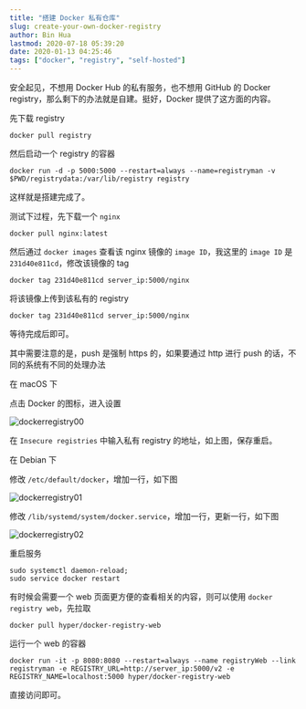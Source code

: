 ```yaml
---
title: "搭建 Docker 私有仓库"
slug: create-your-own-docker-registry
author: Bin Hua
lastmod: 2020-07-18 05:39:20
date: 2020-01-13 04:25:46
tags: ["docker", "registry", "self-hosted"]
---
```


安全起见，不想用 Docker Hub 的私有服务，也不想用 GitHub 的 Docker registry，那么剩下的办法就是自建。挺好，Docker 提供了这方面的内容。

先下载 registry

```
docker pull registry
```

然后启动一个 registry 的容器

```
docker run -d -p 5000:5000 --restart=always --name=registryman -v $PWD/registrydata:/var/lib/registry registry
```

这样就是搭建完成了。

测试下过程，先下载一个 `nginx`

```
docker pull nginx:latest
```

然后通过 `docker images` 查看该 nginx 镜像的 `image ID`，我这里的 `image ID` 是 `231d40e811cd`，修改该镜像的 tag

```
docker tag 231d40e811cd server_ip:5000/nginx
```

将该镜像上传到该私有的 registry

```
docker tag 231d40e811cd server_ip:5000/nginx
```

等待完成后即可。

其中需要注意的是，push 是强制 https 的，如果要通过 http 进行 push 的话，不同的系统有不同的处理办法

在 macOS 下

点击 Docker 的图标，进入设置

![dockerregistry00](/imgs/create-your-own-docker-registry-00.png)

在 `Insecure registries` 中输入私有 registry 的地址，如上图，保存重启。

在 Debian 下

修改 `/etc/default/docker`，增加一行，如下图

![dockerregistry01](/imgs/create-your-own-docker-registry-01.png)

修改 `/lib/systemd/system/docker.service`，增加一行，更新一行，如下图

![dockerregistry02](/imgs/create-your-own-docker-registry-02.png)

重启服务

```
sudo systemctl daemon-reload;
sudo service docker restart
```

有时候会需要一个 web 页面更方便的查看相关的内容，则可以使用 `docker registry web`，先拉取

```
docker pull hyper/docker-registry-web
```

运行一个 web 的容器

```
docker run -it -p 8080:8080 --restart=always --name registryWeb --link registryman -e REGISTRY_URL=http://server_ip:5000/v2 -e REGISTRY_NAME=localhost:5000 hyper/docker-registry-web
```

直接访问即可。